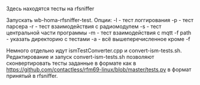 Здесь находятся тесты на rfsniffer

Запускать wb-homa-rfsniffer-test. Опции:
-l - тест логгирования
-p - тест парсера
-r - тест взаимодействия с радиомодулем
-s - тест центральной части программы
-m - тест взаимодействия с mqtt
-f path - указать директорию с тестами
-a - всё вышеперечисленное кроме -f

Немного отдельно идут ismTestConverter.cpp и convert-ism-tests.sh.
Редактирование и запуск convert-ism-tests.sh позволяют сконвертировать тесты заданные в формате как в https://github.com/contactless/rfm69-linux/blob/master/tests.py в формат принятый в rfsniffer.
